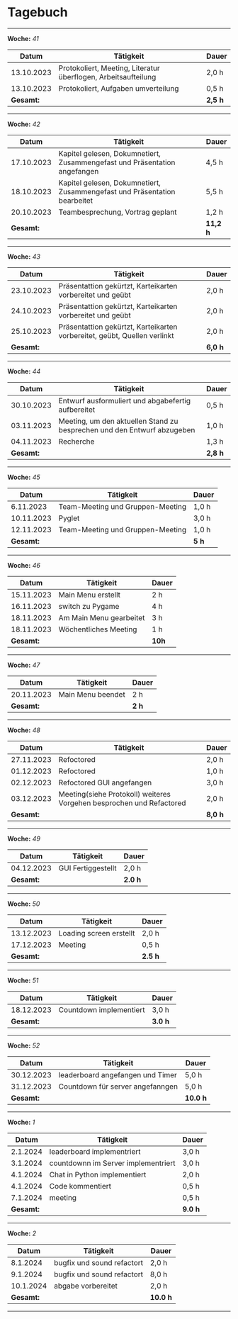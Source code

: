 # Tagebuch
---

**Woche:** *41*

| Datum       | Tätigkeit                                  | Dauer  |
|-------------|---------------------------------------------|--------|
| 13.10.2023  | Protokoliert, Meeting, Literatur überflogen, Arbeitsaufteilung               | 2,0 h  |
| 13.10.2023  | Protokoliert, Aufgaben umverteilung                                          | 0,5 h  |
| **Gesamt:**  |                                            | **2,5 h**  |

---

**Woche:** *42*

| Datum       | Tätigkeit                                  | Dauer  |
|-------------|---------------------------------------------|--------|
| 17.10.2023  | Kapitel gelesen, Dokumnetiert, Zusammengefast und Präsentation angefangen    | 4,5 h  |
| 18.10.2023  | Kapitel gelesen, Dokumnetiert, Zusammengefast und Präsentation bearbeitet    | 5,5 h  |
| 20.10.2023  | Teambesprechung, Vortrag geplant            | 1,2 h  |
| **Gesamt:**  |                                            | **11,2 h**  |

---

**Woche:** *43*

| Datum       | Tätigkeit                                  | Dauer  |
|-------------|---------------------------------------------|--------|
| 23.10.2023  |Präsentattion gekürtzt, Karteikarten vorbereitet und geübt| 2,0 h  |
|24.10.2023  |Präsentattion gekürtzt, Karteikarten vorbereitet und geübt| 2,0 h  |
|25.10.2023  |Präsentattion gekürtzt, Karteikarten vorbereitet, geübt, Quellen verlinkt| 2,0 h  |
| **Gesamt:**  |                                            | **6,0 h**  |

---

**Woche:** *44*

| Datum       | Tätigkeit                                  | Dauer  |
|-------------|---------------------------------------------|--------|
| 30.10.2023 |Entwurf ausformuliert und abgabefertig aufbereitet| 0,5 h  |
|03.11.2023 |Meeting, um den aktuellen Stand zu besprechen und den Entwurf abzugeben| 1,0 h  |
|04.11.2023 |Recherche| 1,3 h  |
| **Gesamt:**  |                                            | **2,8 h**  |

---
		

**Woche:** *45*

| Datum       | Tätigkeit                                  | Dauer  |
|-------------|---------------------------------------------|--------|
| 6.11.2023 | Team-Meeting und Gruppen-Meeting| 1,0 h |
| 10.11.2023 | Pyglet | 3,0 h |
| 12.11.2023 | Team-Meeting und Gruppen-Meeting| 1,0 h |
| **Gesamt:**  |                                            | **5 h**  |


---


**Woche:** *46*

| Datum       | Tätigkeit                                  | Dauer  |
|-------------|---------------------------------------------|--------|
| 15.11.2023  |          Main Menu erstellt                 | 2 h  |
| 16.11.2023  |          switch zu Pygame              	    | 4 h  |
| 18.11.2023  |          Am Main Menu gearbeitet            | 3 h  |
| 18.11.2023  |       Wöchentliches Meeting          	| 1 h  |
| **Gesamt:**  |                                            | **10h**  |

---


**Woche:** *47*

| Datum       | Tätigkeit                                  | Dauer  |
|-------------|---------------------------------------------|--------|
| 20.11.2023  |          Main Menu beendet                 | 2 h  |
| **Gesamt:**  |                                            | **2 h**  |

---


**Woche:** *48*

| Datum       | Tätigkeit                                  | Dauer  |
|-------------|---------------------------------------------|--------|
|27.11.2023|Refoctored| 2,0 h |
|01.12.2023|Refoctored| 1,0 h |
|02.12.2023|Refoctored GUI angefangen| 3,0 h |
|03.12.2023|Meeting(siehe Protokoll) weiteres Vorgehen besprochen und Refactored| 2,0 h |
| **Gesamt:**  |                                            | **8,0 h**  |


---


**Woche:** *49*

| Datum       | Tätigkeit                                  | Dauer  |
|-------------|---------------------------------------------|--------|
|04.12.2023|GUI Fertiggestellt| 2,0 h |
| **Gesamt:**  |					| **2.0 h**  |   

---

**Woche:** *50*

| Datum       | Tätigkeit                                  | Dauer  |
|-------------|---------------------------------------------|--------|
| 13.12.2023  | Loading screen erstellt | 2,0 h  |
| 17.12.2023  | Meeting | 0,5 h  |
| **Gesamt:**  |                                            | **2.5 h**  |

---

**Woche:** *51*

| Datum       | Tätigkeit                                  | Dauer  |
|-------------|---------------------------------------------|--------|
| 18.12.2023  | Countdown implementiert | 3,0 h  |
| **Gesamt:**  |                                            | **3.0 h**  |

---

**Woche:** *52*

| Datum       | Tätigkeit                                  | Dauer  |
|-------------|---------------------------------------------|--------|
| 30.12.2023  | leaderboard angefangen und Timer | 5,0 h  |
| 31.12.2023  | Countdown für server angefanngen | 5,0 h  |
| **Gesamt:**  |                                            | **10.0 h**  |

---

**Woche:** *1*

| Datum       | Tätigkeit                                  | Dauer  |
|-------------|---------------------------------------------|--------|
| 2.1.2024  | leaderboard implementriert | 3,0 h  |
| 3.1.2024  | countdownn im Server implementriert | 3,0 h  |
| 4.1.2024  | Chat in Python implementiert | 2,0 h  |
| 4.1.2024  | Code kommentiert | 0,5 h  |
| 7.1.2024  | meeting | 0,5 h  |
| **Gesamt:**  |                                            | **9.0 h**  |

---

**Woche:** *2*

| Datum       | Tätigkeit                                  | Dauer  |
|-------------|---------------------------------------------|--------|
| 8.1.2024  | bugfix und sound refactort | 2,0 h  |
| 9.1.2024  | bugfix und sound refactort | 8,0 h  |
| 10.1.2024  | abgabe vorbereitet | 2,0 h  |
| **Gesamt:**  |                                            | **10.0 h**  |

---



